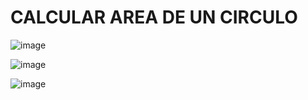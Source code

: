 # CALCULAR AREA DE UN CIRCULO

![image](https://github.com/diegogovea/Programaci-n-en-JavaScript/assets/87109033/7e4728b1-41e2-4424-aeae-a2621f9ecb46)

![image](https://github.com/diegogovea/Programaci-n-en-JavaScript/assets/87109033/784d3571-5f5e-4951-b03b-fddb7cd1b207)

![image](https://github.com/diegogovea/Programaci-n-en-JavaScript/assets/87109033/b60d0766-4359-4c98-8b01-b1f678152e36)



